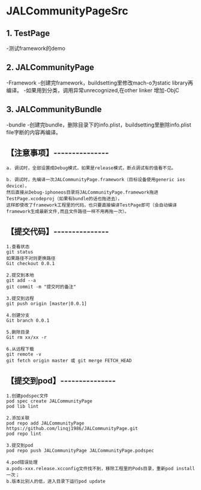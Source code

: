 # JALCommunityPageSrc

## 1. TestPage

-测试framework的demo

## 2. JALCommunityPage

-Framework
-创建完framework，buildsetting里修改mach-o为static library再编译。
-如果用到分类，调用异常unrecognized,在other linker 增加-ObjC


## 3. JALCommunityBundle

-bundle
-创建完bundle，删除目录下的info.plist，buildsetting里删除info.plist file字断的内容再编译。

## 【注意事项】---------------
```
a. 调试时，全部设置成Debug模式，如果是release模式，断点调试有的值看不见。

b. 调试时，先编译一次JALCommunityPage.framework（目标设备使用generic ios device），
然后直接从Debug-iphoneos目录将JALCommunityPage.framework拖进TestPage.xcodeproj（如果有bundle的话也拖进去），
这样即使改了framework工程里的代码，也只要直接编译TestPage即可（会自动编译framework生成最新文件,而且文件路径一样不用再拖一次）。
```
## 【提交代码】---------------
```
1.查看状态
git status
如果路径不对则更换路径
Git checkout 0.0.1

2.提交到本地
git add --a
git commit -m "提交时的备注"

3.提交到远程
git push origin [master|0.0.1]

4.创建分支
Git branch 0.0.1

5.删除目录
Git rm xx/xx -r

6.从远程下载
git remote -v
git fetch origin master 或 git merge FETCH_HEAD
```
## 【提交到pod】---------------
```
1.创建podspec文件
pod spec create JALCommunityPage
pod lib lint

2.添加关联
pod repo add JALCommunityPage https://github.com/linqj1986/JALCommunityPage.git
pod repo lint

3.提交到pod
pod repo push JALCommunityPage JALCommunityPage.podspec

4.pod错误处理
a.pods-xxx.release.xcconfig文件找不到，移除工程里的Pods目录，重新pod install一次；
b.版本比别人的低，进入目录下运行pod update
```

